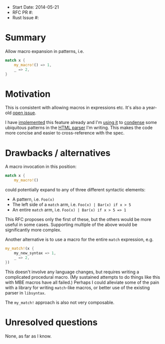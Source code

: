 - Start Date: 2014-05-21
- RFC PR #:
- Rust Issue #:

# Summary

Allow macro expansion in patterns, i.e.

~~~ .rs
match x {
    my_macro!() => 1,
    _ => 2,
}
~~~

# Motivation

This is consistent with allowing macros in expressions etc.  It's also a year-old [open issue](https://github.com/mozilla/rust/issues/6830).

I have [implemented](https://github.com/mozilla/rust/pull/14298) this feature already and I'm [using it](https://github.com/kmcallister/html5/blob/937684f107090741c8e87135efc6e5476489857b/src/tree_builder/mod.rs#L111-L117) to [condense](https://github.com/kmcallister/html5/blob/937684f107090741c8e87135efc6e5476489857b/src/tree_builder/mod.rs#L261-L269) some ubiquitous patterns in the [HTML parser](https://github.com/kmcallister/html5) I'm writing.  This makes the code more concise and easier to cross-reference with the spec.

# Drawbacks / alternatives

A macro invocation in this position:

~~~ .rs
match x {
    my_macro!()
~~~

could potentially expand to any of three different syntactic elements:

* A pattern, i.e. `Foo(x)`
* The left side of a `match` arm, i.e. `Foo(x) | Bar(x) if x > 5`
* An entire `match` arm, i.e. `Foo(x) | Bar(x) if x > 5 => 1`

This RFC proposes only the first of these, but the others would be more useful in some cases.  Supporting multiple of the above would be significantly more complex.

Another alternative is to use a macro for the entire `match` expression, e.g.

~~~ .rs
my_match!(x {
    my_new_syntax => 1,
    _ => 2,
})
~~~

This doesn't involve any language changes, but requires writing a complicated procedural macro.  (My sustained attempts to do things like this with MBE macros have all failed.)  Perhaps I could alleviate some of the pain with a library for writing `match`-like macros, or better use of the existing parser in `libsyntax`.

The `my_match!` approach is also not very composable.

# Unresolved questions

None, as far as I know.
